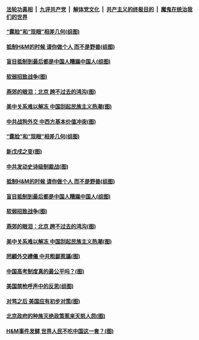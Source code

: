 

####  [法轮功真相](../../../../basic/blob/master/README.md?t=03281331) &nbsp;|&nbsp; [九评共产党](../../../../9ping.md/blob/master/README.md?t=03281331) &nbsp;|&nbsp; [解体党文化](../../../../jtdwh.md/blob/master/README.md?t=03281331)  &nbsp;|&nbsp; [共产主义的终极目的](../../../../gczydzjmd.md/blob/master/README.md?t=03281331) &nbsp;|&nbsp; [魔鬼在统治我们的世界](../../../../mgztzwmdsj.md/blob/master/README.md?t=03281331) 

#### [“露脸”和“现眼”相差几何(组图)](../pages/p4/966791.md?t=03281331) 

#### [抵制H&amp;M的时候 请你做个人 而不是野兽(组图)](../pages/p4/966864.md?t=03281331) 

#### [盲目抵制到最后都是中国人糟蹋中国人(组图)](../pages/p4/966865.md?t=03281331) 

#### [软弱招致战争(图)](../pages/p4/966861.md?t=03281331) 

#### [燕郊的眼泪：北京 跨不过去的鸿沟(图)](../pages/p4/966859.md?t=03281331) 

#### [美中关系难以解冻 中国刮起民族主义热潮(图)](../pages/p4/966858.md?t=03281331) 

#### [中共战狗外交 中西方基本价值冲突(图)](../pages/p4/966946.md?t=03281331) 

#### [“露脸”和“现眼”相差几何(组图)](../pages/p4/966791.md?t=03281331) 

#### [新戊戌之变(图)](../pages/p4/966800.md?t=03281331) 

#### [中共发动史诗级制裁战(图)](../pages/p4/966941.md?t=03281331) 


#### [抵制H&amp;M的时候 请你做个人 而不是野兽(组图)](../pages/p4/966864.md?t=03281331) 

#### [盲目抵制到最后都是中国人糟蹋中国人(组图)](../pages/p4/966865.md?t=03281331) 


#### [软弱招致战争(图)](../pages/p4/966861.md?t=03281331) 

#### [燕郊的眼泪：北京 跨不过去的鸿沟(图)](../pages/p4/966859.md?t=03281331) 

#### [美中关系难以解冻 中国刮起民族主义热潮(图)](../pages/p4/966858.md?t=03281331) 

#### [罔顧外交禮儀 中共粗鄙惹議(图)](../pages/p4/966785.md?t=03281331) 

#### [中国高考制度真的最公平吗？(图)](../pages/p4/966766.md?t=03281331) 

#### [美国禁枪呼声中的反思(组图)](../pages/p4/966765.md?t=03281331) 

#### [对骂之后 美国应有初步对策(图)](../pages/p4/966731.md?t=03281331) 

#### [北京政府的种族灭绝政策惹来天怒人怨(图)](../pages/p4/966733.md?t=03281331) 

#### [H&amp;M事件发酵 世界人民不吃中国这一套？(图)](../pages/p4/966754.md?t=03281331) 




